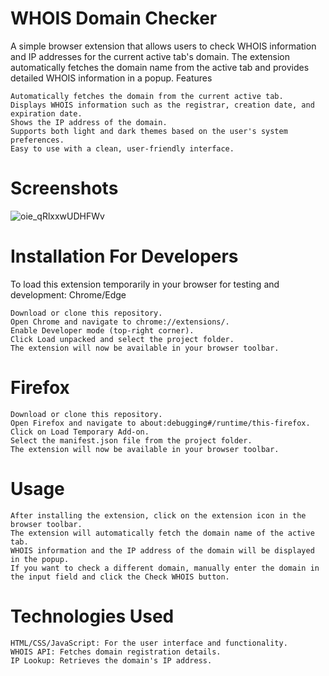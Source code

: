 # WHOIS Domain Checker

A simple browser extension that allows users to check WHOIS information and IP addresses for the current active tab's domain. The extension automatically fetches the domain name from the active tab and provides detailed WHOIS information in a popup.
Features

   
    Automatically fetches the domain from the current active tab.
    Displays WHOIS information such as the registrar, creation date, and expiration date.
    Shows the IP address of the domain.
    Supports both light and dark themes based on the user's system preferences.
    Easy to use with a clean, user-friendly interface.
    
# Screenshots
![oie_qRlxxwUDHFWv](https://github.com/user-attachments/assets/acc6dcc9-be49-4ebc-80d3-00d578c21525)


# Installation For Developers

To load this extension temporarily in your browser for testing and development:
Chrome/Edge

    Download or clone this repository.
    Open Chrome and navigate to chrome://extensions/.
    Enable Developer mode (top-right corner).
    Click Load unpacked and select the project folder.
    The extension will now be available in your browser toolbar.

# Firefox

    Download or clone this repository.
    Open Firefox and navigate to about:debugging#/runtime/this-firefox.
    Click on Load Temporary Add-on.
    Select the manifest.json file from the project folder.
    The extension will now be available in your browser toolbar.

# Usage

    After installing the extension, click on the extension icon in the browser toolbar.
    The extension will automatically fetch the domain name of the active tab.
    WHOIS information and the IP address of the domain will be displayed in the popup.
    If you want to check a different domain, manually enter the domain in the input field and click the Check WHOIS button.

# Technologies Used

    HTML/CSS/JavaScript: For the user interface and functionality.
    WHOIS API: Fetches domain registration details.
    IP Lookup: Retrieves the domain's IP address.
